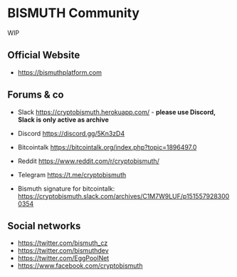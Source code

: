 # BISMUTH Community

WIP

## Official Website
- https://bismuthplatform.com


## Forums & co

- Slack https://cryptobismuth.herokuapp.com/ - **please use Discord, Slack is only active as archive**
- Discord https://discord.gg/5Kn3zD4

- Bitcointalk https://bitcointalk.org/index.php?topic=1896497.0
- Reddit https://www.reddit.com/r/cryptobismuth/
- Telegram https://t.me/cryptobismuth
- Bismuth signature for bitcointalk: https://cryptobismuth.slack.com/archives/C1M7W9LUF/p1515579283000354

## Social networks

- https://twitter.com/bismuth_cz
- https://twitter.com/bismuthdev
- https://twitter.com/EggPoolNet
- https://www.facebook.com/cryptobismuth

